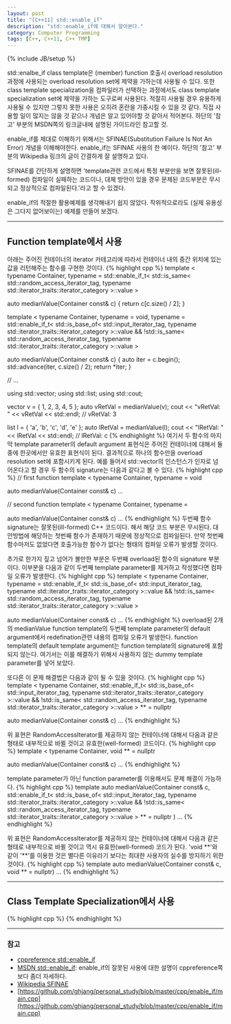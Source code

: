 ```yaml
---
layout: post
title: "[C++11] std::enable_if"
description: "std::enable_if에 대해서 알아본다."
category: Computer Programming
tags: [C++, C++11, C++ TMP]
---
```

{% include JB/setup %}

std::enalbe_if class template은 (member) function 호출시 overload resolution 과정에 사용되는 overload resolution set에 제약을 가하는데 사용될 수 있다. 또한 class template specialization을 컴파일러가 선택하는 과정에서도 class template specialization set에 제약을 가하는 도구로써 사용된다. 적절히 사용될 경우 유용하게 사용될 수 있지만 그렇지 못한 사용은 오히려 혼란을 가중시킬 수 있을 것 같다. 직접 사용할 일이 많지는 않을 것 같으나 개념은 알고 있어야할 것 같아서 적어본다. 하단의 '참고' 부분의 MSDN쪽의 링크글내에 설명된 가이드라인 참고할 것.

enable_if를 제대로 이해하기 위해서는 SFINAE(Substitution Failure Is Not An Error) 개념을 이해해야한다. enable_if는 SFINAE 사용의 한 예이다. 하단의 '참고' 부분의 Wikipedia 링크의 글이 간결하게 잘 설명하고 있다.

SFINAE를 간단하게 설명하면 'template관련 코드에서 특정 부분만을 보면 잘못된(ill-formed) 컴파일이 실패하는 코드이나, 대체 방안이 있을 경우 문제된 코드부분은 무시되고 정상적으로 컴파일된다.'라고 할 수 있겠다.

enable_if의 적절한 활용예제를 생각해내기 쉽지 않았다. 작위적으로라도 (실제 유용성은 그다지 없어보이는) 예제를 만들어 보겠다.

---

## Function template에서 사용
아래는 주어진 컨테이너의 iterator 카테고리에 따라서 컨테이너 내의 중간 위치에 있는 값을 리턴해주는 함수를 구현한 것이다.
{% highlight cpp %}
template <
        typename Container,
        typename = std::enable_if_t<
                            std::is_same<
                                    std::random_access_iterator_tag,
                                    typename std::iterator_traits<typename Container::iterator>::iterator_category
                            >::value
                    >
>
auto medianValue(Container const& c)
{
    return c[c.size() / 2];
}

template <
        typename Container,
        typename = void,
        typename = std::enable_if_t<
                            std::is_base_of<
                                    std::input_iterator_tag,
                                    typename std::iterator_traits<typename Container::iterator>::iterator_category
                            >::value
                                && !std::is_same<
                                        std::random_access_iterator_tag,
                                        typename std::iterator_traits<typename Container::iterator>::iterator_category
                                    >::value
                    >
>
auto medianValue(Container const& c)
{
    auto iter = c.begin();
    std::advance(iter, c.size() / 2);
    return *iter;
}

// ...

using std::vector;
using std::list;
using std::cout;

vector<int> v = { 1, 2, 3, 4, 5 };
auto vRetVal = medianValue(v);
cout << "vRetVal: " << vRetVal << std::endl; // vRetVal: 3

list<char> l = { 'a', 'b', 'c', 'd', 'e' };
auto lRetVal = medianValue(l);
cout << "lRetVal: " << lRetVal << std::endl; // lRetVal: c
{% endhighlight %}
여기서 두 함수의 마지막 template parameter의 default argument 표현식은 주어진 컨테이너에 대해서 둘 중에 한곳에서만 유효한 표현식이 된다. 결과적으로 하나의 함수만을 overload resolution set에 포함시키게 된다. 예를 들어서 std::vector의 인스턴스가 인자로 넘어온다고 할 경우 두 함수의 signature는 다음과 같다고 볼 수 있다.
{% highlight cpp %}
// first function
template <
        typename Container,
        typename = void
>
auto medianValue(Container const& c)
...

// second function
template <
        typename Container,
        typename = 
>
auto medianValue(Container const& c)
...
{% endhighlight %}
두번째 함수 signature는 잘못된(ill-formed) C++ 코드이다. 해서 해당 코드 부분은 무시된다. 대안방법에 해당하는 첫번째 함수가 존재하기 때문에 정상적으로 컴파일된다. 만약 첫번째 함수마저도 없었다면 호출가능한 함수가 없다는 형태의 컴파일 오류가 발생할 것이다. 

추가로 한가지 짚고 넘어가 볼만한 부분은 두번째 overload된 함수의 signature 부분이다. 이부분을 다음과 같이 두번째 template parameter를 제거하고 작성했다면 컴파일 오류가 발생한다.
{% highlight cpp %}
template <
        typename Container,
        typename = std::enable_if_t<
                            std::is_base_of<
                                    std::input_iterator_tag,
                                    typename std::iterator_traits<typename Container::iterator>::iterator_category
                            >::value
                                && !std::is_same<
                                        std::random_access_iterator_tag,
                                        typename std::iterator_traits<typename Container::iterator>::iterator_category
                                    >::value
                    >
>
auto medianValue(Container const& c)
...
{% endhighlight %}
overload된 2개의 medianValue function template의 두번째 template parameter의 default argument에서 redefination관련 내용의 컴파일 오류가 발생한다. function template의 default template argument는 function template의 signature에 포함되지 않는다. 여기서는 이를 해결하기 위해서 사용하지 않는 dummy template parameter를 넣어 보았다.

또다른 이 문제 해결법은 다음과 같이 될 수 있을 것이다.
{% highlight cpp %}
template <
        typename Container,
        std::enable_if_t<
                std::is_base_of<
                        std::input_iterator_tag,
                        typename std::iterator_traits<typename Container::iterator>::iterator_category
                >::value
                    && !std::is_same<
                            std::random_access_iterator_tag,
                            typename std::iterator_traits<typename Container::iterator>::iterator_category
                        >::value
        > ** = nullptr
>
auto medianValue(Container const& c)
...
{% endhighlight %}

위 표현은 RandomAccessIterator를 제공하지 않는 컨테이너에 대해서 다음과 같은 형태로 내부적으로 바뀔 것이고 유효한(well-formed) 코드이다.
{% highlight cpp %}
template <
        typename Container,
        void ** = nullptr
>
auto medianValue(Container const& c)
...
{% endhighlight %}

template parameter가 아닌 function parameter를 이용해서도 문제 해결이 가능하다.
{% highlight cpp %}
template <typename Container>
auto medianValue(Container const& c, std::enable_if_t<
                                             std::is_base_of<
                                                     std::input_iterator_tag,
                                                     typename std::iterator_traits<typename Container::iterator>::iterator_category
                                             >::value
                                                 && !std::is_same<
                                                         std::random_access_iterator_tag,
                                                         typename std::iterator_traits<typename Container::iterator>::iterator_category
                                                     >::value
                                     > ** = nullptr
)
...
{% endhighlight %}

위 표현은 RandomAccessIterator를 제공하지 않는 컨테이너에 대해서 다음과 같은 형태로 내부적으로 바뀔 것이고 역시 유효한(well-formed) 코드가 된다. 'void \*\*'와 같이 '\*\*'를 이용한 것은 별다른 이유라기 보다는 최대한 사용자의 실수를 방지하기 위한 것이다. 
{% highlight cpp %}
template <typename Container>
auto medianValue(Container const& c, void ** = nullptr)
...
{% endhighlight %} 

---

## Class Template Specialization에서 사용
{% highlight cpp %}
{% endhighlight %}

---

### 참고
+ [cppreference std::enable_if](http://en.cppreference.com/w/cpp/types/enable_if)
+ [MSDN std::enable_if](https://msdn.microsoft.com/en-us/library/ee361639.aspx): enable_if의 잘못된 사용에 대한 설명이 cppreference쪽보다 좀더 자세하다.
+ [Wikipedia SFINAE](https://en.wikipedia.org/wiki/Substitution_failure_is_not_an_error)
+ [https://github.com/ghjang/personal_study/blob/master/cpp/enable_if/main.cpp](https://github.com/ghjang/personal_study/blob/master/cpp/enable_if/main.cpp)
